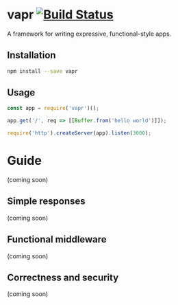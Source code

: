 # vapr [![Build Status](https://travis-ci.org/JoshuaWise/vapr.svg?branch=master)](https://travis-ci.org/JoshuaWise/vapr)
A framework for writing expressive, functional-style apps.

## Installation

```bash
npm install --save vapr
```

## Usage

```js
const app = require('vapr')();

app.get('/', req => [[Buffer.from('hello world')]]);

require('http').createServer(app).listen(3000);
```

# Guide

(coming soon)

## Simple responses

(coming soon)

## Functional middleware

(coming soon)

## Correctness and security

(coming soon)
